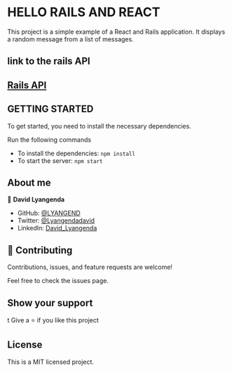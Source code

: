 # HELLO RAILS AND REACT

This project is a simple example of a React and Rails application. It displays a random message from a list of messages.

## link to the rails API
## [Rails API](https://github.com/LYANGEND/hello-rails-backend)

## GETTING STARTED

To get started, you need to install the necessary dependencies.

Run the following commands

- To install the dependencies: `npm install`
- To start the server: `npm start`

## About me

👤 **David Lyangenda**

- GitHub: [@LYANGEND](https://github.com/LYANGEND)
- Twitter: [@Lyangendadavid](https://twitter.com/david_lyangenda)
- LinkedIn: [David_Lyangenda](https://www.linkedin.com/in/davidlyangenda/)

## 🤝 Contributing

Contributions, issues, and feature requests are welcome!

Feel free to check the issues page.

## Show your support
t
Give a ⭐️ if you like this project

## License

This is a MIT licensed project.
